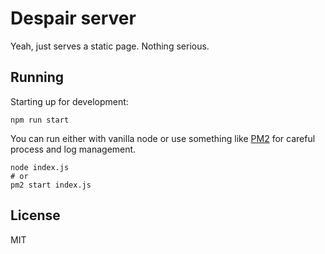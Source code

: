 # Despair server
Yeah, just serves a static page. Nothing serious.
 
## Running
Starting up for development:
 ```shell script
npm run start
```
You can run either with vanilla node or use something like [PM2](https://pm2.keymetrics.io/docs/usage/quick-start/)
for careful process and log management.
```shell script
node index.js
# or
pm2 start index.js
```
## License
MIT
